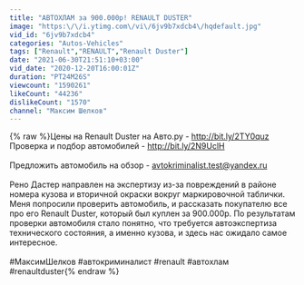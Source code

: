```yaml
---
title: "АВТОХЛАМ за 900.000р! RENAULT DUSTER"
image: "https:\/\/i.ytimg.com\/vi\/6jv9b7xdcb4\/hqdefault.jpg"
vid_id: "6jv9b7xdcb4"
categories: "Autos-Vehicles"
tags: ["Renault","RENAULT","Renault Duster"]
date: "2021-06-30T21:51:10+03:00"
vid_date: "2020-12-20T16:00:01Z"
duration: "PT24M26S"
viewcount: "1590261"
likeCount: "44236"
dislikeCount: "1570"
channel: "Максим Шелков"
---
```

{% raw %}Цены на Renault Duster на Авто.ру - <a rel="nofollow" target="blank" href="http://bit.ly/2TY0quz">http://bit.ly/2TY0quz</a><br />Проверка и подбор автомобилей - <a rel="nofollow" target="blank" href="http://bit.ly/2N9UclH">http://bit.ly/2N9UclH</a><br /><br />Предложить автомобиль на обзор - avtokriminalist.test@yandex.ru<br /><br />Рено Дастер направлен на экспертизу из-за повреждений в районе номера кузова и вторичной окраски вокруг маркировочной таблички. Меня попросили проверить автомобиль, и рассказать покупателю все про его Renault Duster, который был куплен за 900.000р. По результатам проверки автомобиля стало понятно, что требуется автоэкспертиза технического состояния, а именно кузова, и здесь нас ожидало самое интересное.  <br /><br />#МаксимШелков #автокриминалист #renault #автохлам #renaultduster{% endraw %}
